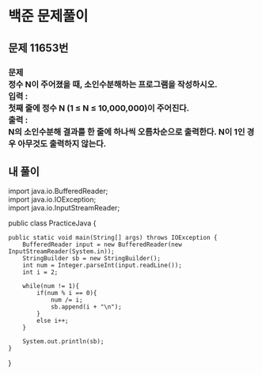 # 백준 문제풀이

## 문제 11653번
### 문제<br>정수 N이 주어졌을 때, 소인수분해하는 프로그램을 작성하시오.<br>입력 :<br>첫째 줄에 정수 N (1 ≤ N ≤ 10,000,000)이 주어진다.<br>출력 :<br>N의 소인수분해 결과를 한 줄에 하나씩 오름차순으로 출력한다. N이 1인 경우 아무것도 출력하지 않는다.
## 내 풀이
import java.io.BufferedReader;<br>
import java.io.IOException;<br>
import java.io.InputStreamReader;<br>

public class PracticeJava {

    public static void main(String[] args) throws IOException {
        BufferedReader input = new BufferedReader(new InputStreamReader(System.in));
        StringBuilder sb = new StringBuilder();
        int num = Integer.parseInt(input.readLine());
        int i = 2;

        while(num != 1){
            if(num % i == 0){
                num /= i;
                sb.append(i + "\n");
            }
            else i++;
        }

        System.out.println(sb);
    }
}